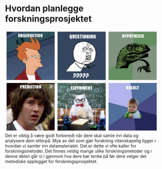 # Hvordan planlegge forskningsprosjektet

<img class="left small" id="scientificmethodmeme" src="../images/scientificmethodmeme.jpg" alt="scientificmethodmeme" title="scientificmethodmeme" />Det er viktig å være godt forberedt når dere skal samle inn data og analysere dem etterpå. Mye av det som gjør forskning vitenskapelig ligger i hvordan vi samler inn datamaterialet. Det er dette vi ofte kaller for forskningsmetoder. Det finnes veldig mange ulike forskningsmetoder og i denne delen går vi i gjennom hva dere bør tenke på før dere velger det metodiske opplegget for forskningsprosjektet.


